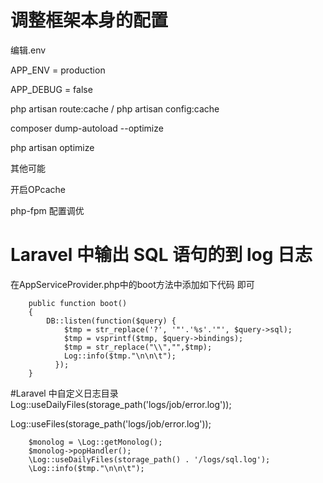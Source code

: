 
# 调整框架本身的配置

编辑.env

APP_ENV = production

APP_DEBUG = false

php artisan route:cache / php artisan config:cache

composer dump-autoload --optimize

php artisan optimize

其他可能

开启OPcache

php-fpm 配置调优

# Laravel 中输出 SQL 语句的到 log 日志

在AppServiceProvider.php中的boot方法中添加如下代码 即可

```
    public function boot()
    {
        DB::listen(function($query) {
            $tmp = str_replace('?', '"'.'%s'.'"', $query->sql);
            $tmp = vsprintf($tmp, $query->bindings);
            $tmp = str_replace("\\","",$tmp);
            Log::info($tmp."\n\n\t");
          });
    }
```
#Laravel 中自定义日志目录
Log::useDailyFiles(storage_path('logs/job/error.log'));

Log::useFiles(storage_path('logs/job/error.log'));
 
```
    $monolog = \Log::getMonolog();
    $monolog->popHandler();
    \Log::useDailyFiles(storage_path() . '/logs/sql.log');
    \Log::info($tmp."\n\n\t");
```

